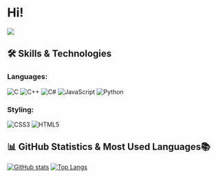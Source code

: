 # Hi! 

![](https://komarev.com/ghpvc/?username=x2late2take&color=grey)

## 🛠 Skills & Technologies

### **Languages**: 
![C](https://img.shields.io/badge/-C-000?&logo=C)
![C++](https://img.shields.io/badge/-C++-00599C?&logo=C%2B%2B)
![C#](https://img.shields.io/badge/-C%23-239120?&logo=C-Sharp)
![JavaScript](https://img.shields.io/badge/-JavaScript-F7DF1E?&logo=JavaScript)
![Python](https://img.shields.io/badge/-Python-3776AB?&logo=Python)
### **Styling**: 
![CSS3](https://img.shields.io/badge/-CSS3-1572B6?&logo=CSS3)
![HTML5](https://img.shields.io/badge/-HTML5-E34F26?&logo=HTML5)

## 📊 GitHub Statistics &  Most Used Languages📚

[![GitHub stats](https://github-readme-stats.vercel.app/api?username=x2late2take&show_icons=true&theme=tokyonight&hide_border=true)](https://github.com/x2late2take/github-readme-stats) [![Top Langs](https://github-readme-stats.vercel.app/api/top-langs/?username=x2late2take&layout=compact&theme=tokyonight&hide_border=true)](https://github.com/x2late2take/github-readme-stats)

